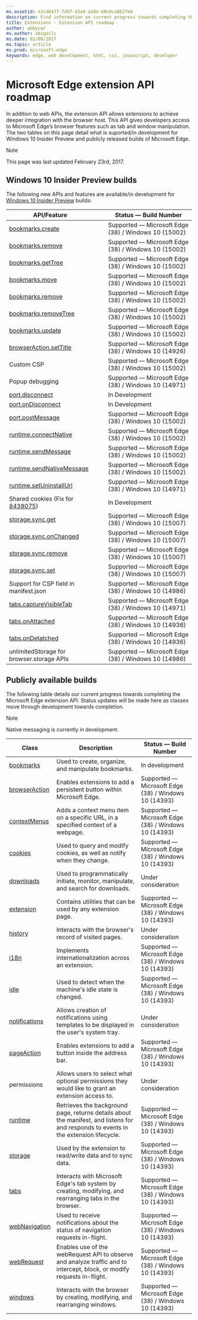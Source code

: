 ```yaml
---
ms.assetid: e2cd0477-7d97-43a4-a10e-68c0ca8627e6
description: Find information on current progress towards completing the Microsoft Edge extension API.
title: Extensions - Extension API roadmap
author: abbycar
ms.author: abigailc
ms.date: 02/08/2017
ms.topic: article
ms.prod: microsoft-edge
keywords: edge, web development, html, css, javascript, developer
---
```


# Microsoft Edge extension API roadmap

In addition to web APIs, the extension API allows extensions to achieve deeper integration with the browser host. This API gives developers access to Microsoft Edge’s browser features such as tab and window manipulation. The two tables on this page detail what is suported/in development for Windows 10 Insider Preview and publicly released builds of Microsoft Edge.

> [!NOTE]
> This page was last updated February 23rd, 2017.


## Windows 10 Insider Preview builds
The following new APIs and features are available/in development for [Windows 10 Insider Preview](https://insider.windows.com/) builds:

| API/Feature        | Status — Build Number
|---------------|--------------|
[bookmarks.create](https://developer.mozilla.org/en-US/docs/Mozilla/Add-ons/WebExtensions/API/bookmarks/create) | Supported — Microsoft Edge (38) / Windows 10 (15002)
[bookmarks.remove](https://developer.mozilla.org/en-US/docs/Mozilla/Add-ons/WebExtensions/API/bookmarks/remove) | Supported — Microsoft Edge (38) / Windows 10 (15002)
[bookmarks.getTree](https://developer.mozilla.org/en-US/docs/Mozilla/Add-ons/WebExtensions/API/bookmarks/getTree) | Supported — Microsoft Edge (38) / Windows 10 (15002)
[bookmarks.move](https://developer.mozilla.org/en-US/docs/Mozilla/Add-ons/WebExtensions/API/bookmarks/move) | Supported — Microsoft Edge (38) / Windows 10 (15002)
[bookmarks.remove](https://developer.mozilla.org/en-US/docs/Mozilla/Add-ons/WebExtensions/API/bookmarks/remove) | Supported — Microsoft Edge (38) / Windows 10 (15002)
[bookmarks.removeTree](https://developer.mozilla.org/en-US/docs/Mozilla/Add-ons/WebExtensions/API/bookmarks/remove) | Supported — Microsoft Edge (38) / Windows 10 (15002)
[bookmarks.update](https://developer.mozilla.org/en-US/docs/Mozilla/Add-ons/WebExtensions/API/bookmarks/update) | Supported — Microsoft Edge (38) / Windows 10 (15002)
[browserAction.setTitle](https://developer.mozilla.org/en-US/docs/Mozilla/Add-ons/WebExtensions/API/browserAction/setTitle) | Supported — Microsoft Edge (38) / Windows 10 (14926)
Custom CSP | Supported — Microsoft Edge (38) / Windows 10 (15002)
Popup debugging | Supported — Microsoft Edge (38) / Windows 10 (14971)
[port.disconnect](https://developer.mozilla.org/en-US/Add-ons/WebExtensions/API/runtime/Port#Type) |In Development
[port.onDisconnect](https://developer.mozilla.org/en-US/Add-ons/WebExtensions/API/runtime/Port#Type) |In Development
[port.postMessage](https://developer.mozilla.org/en-US/Add-ons/WebExtensions/API/runtime/Port#Type) | Supported — Microsoft Edge (38) / Windows 10 (15002)
[runtime.connectNative](https://developer.mozilla.org/en-US/docs/Mozilla/Add-ons/WebExtensions/API/runtime/connectNative) | Supported — Microsoft Edge (38) / Windows 10 (15002)
[runtime.sendMessage](https://developer.mozilla.org/en-US/docs/Mozilla/Add-ons/WebExtensions/API/runtime/sendMessage) | Supported — Microsoft Edge (38) / Windows 10 (15002)
[runtime.sendNativeMessage](https://developer.mozilla.org/en-US/docs/Mozilla/Add-ons/WebExtensions/API/runtime/sendNativeMessage) | Supported — Microsoft Edge (38) / Windows 10 (15002)
[runtime.setUninstallUrl](https://developer.mozilla.org/en-US/docs/Mozilla/Add-ons/WebExtensions/API/runtime/setUninstallURL) | Supported — Microsoft Edge (38) / Windows 10 (14971)
Shared cookies (Fix for [8438075](https://developer.microsoft.com/en-us/microsoft-edge/platform/issues/8438075/)) |In Development
[storage.sync.get](https://developer.mozilla.org/en-US/docs/Mozilla/Add-ons/WebExtensions/API/storage/StorageArea/get) |Supported — Microsoft Edge (38) / Windows 10 (15007)
[storage.sync.onChanged](https://developer.mozilla.org/en-US/docs/Mozilla/Add-ons/WebExtensions/API/storage/onChanged) | Supported — Microsoft Edge (38) / Windows 10 (15007)
[storage.sync.remove](https://developer.mozilla.org/en-US/docs/Mozilla/Add-ons/WebExtensions/API/storage/StorageArea/remove) |Supported — Microsoft Edge (38) / Windows 10 (15007)
[storage.sync.set](https://developer.mozilla.org/en-US/docs/Mozilla/Add-ons/WebExtensions/API/storage/StorageArea/set) | Supported — Microsoft Edge (38) / Windows 10 (15007)
Support for CSP field in manifest.json | Supported — Microsoft Edge (38) / Windows 10 (14986)
[tabs.captureVisibleTab](https://developer.mozilla.org/en-US/docs/Mozilla/Add-ons/WebExtensions/API/tabs/captureVisibleTab) | Supported — Microsoft Edge (38) / Windows 10 (14971)
[tabs.onAttached](https://developer.mozilla.org/en-US/docs/Mozilla/Add-ons/WebExtensions/API/tabs/onAttached) | Supported — Microsoft Edge (38) / Windows 10 (14936)
[tabs.onDetatched](https://developer.mozilla.org/en-US/docs/Mozilla/Add-ons/WebExtensions/API/tabs/onDetached) | Supported — Microsoft Edge (38) / Windows 10 (14936)
unlimitedStorage for browser.storage APIs |Supported — Microsoft Edge (38) / Windows 10 (14986)




## Publicly available builds

The following table details our current progress towards completing the Microsoft Edge extension API. Status updates will be made here as classes move through development towards completion.

> [!NOTE]
> Native messaging is currently in development.


| Class         | Description | Status — Build Number
|---------------|--------------|---------------------|
[bookmarks](https://developer.mozilla.org/en-US/Add-ons/WebExtensions/API/bookmarks)     | Used to create, organize, and manipulate bookmarks. | In development |
[browserAction](https://developer.mozilla.org/en-US/Add-ons/WebExtensions/API/browserAction) | Enables extensions to add a persistent button within Microsoft Edge. | Supported — Microsoft Edge (38) / Windows 10 (14393)
[contextMenus](https://developer.mozilla.org/en-US/docs/Mozilla/Add-ons/WebExtensions/API/contextMenus)  | Adds a context menu item on a specific URL, in a specified context of a webpage. | Supported — Microsoft Edge (38) / Windows 10 (14393)
[cookies](https://developer.mozilla.org/en-US/docs/Mozilla/Add-ons/WebExtensions/API/cookies)       | Used to query and modify cookies, as well as notify when they change. | Supported — Microsoft Edge (38) / Windows 10 (14393) |
[downloads](https://developer.mozilla.org/en-US/docs/Mozilla/Add-ons/WebExtensions/API/downloads)     | Used to programmatically initiate, monitor, manipulate, and search for downloads. | Under consideration |
[extension](https://developer.mozilla.org/en-US/docs/Mozilla/Add-ons/WebExtensions/API/extension)     | Contains utilities that can be used by any extension page. | Supported — Microsoft Edge (38) / Windows 10 (14393)      |
[history](https://developer.mozilla.org/en-US/docs/Mozilla/Add-ons/WebExtensions/API/history)       | Interacts with the browser's record of visited pages. | Under consideration |
[i18n](https://developer.mozilla.org/en-US/docs/Mozilla/Add-ons/WebExtensions/API/i18n)          | Implements internationalization across an extension. | Supported — Microsoft Edge (38) / Windows 10 (14393)      |
[idle](https://developer.mozilla.org/en-US/docs/Mozilla/Add-ons/WebExtensions/API/idle)          | Used to detect when the machine's idle state is changed. | Supported — Microsoft Edge (38) / Windows 10 (14393) |
[notifications](https://developer.mozilla.org/en-US/docs/Mozilla/Add-ons/WebExtensions/API/notifications) | Allows creation of notifications using templates to be displayed in the user's system tray. | Under consideration |
[pageAction](https://developer.mozilla.org/en-US/docs/Mozilla/Add-ons/WebExtensions/API/pageAction)    | Enables extensions to add a button inside the address bar. | Supported — Microsoft Edge (38) / Windows 10 (14393)      |
permissions   | Allows users to select what optional permissions they would like to grant an extension access to. | Under consideration
[runtime](https://developer.mozilla.org/en-US/docs/Mozilla/Add-ons/WebExtensions/API/runtime)       | Retrieves the background page, returns details about the manifest, and listens for and responds to events in the extension lifecycle. | Supported — Microsoft Edge (38) / Windows 10 (14393)
[storage](https://developer.mozilla.org/en-US/docs/Mozilla/Add-ons/WebExtensions/API/storage)       | Used by the extension to read/write data and to sync data. | Supported — Microsoft Edge (38) / Windows 10 (14393)
[tabs](https://developer.mozilla.org/en-US/docs/Mozilla/Add-ons/WebExtensions/API/tabs)          | Interacts with Microsoft Edge's tab system by creating, modifying, and rearranging tabs in the browser. | Supported — Microsoft Edge (38) / Windows 10 (14393)
[webNavigation](https://developer.mozilla.org/en-US/docs/Mozilla/Add-ons/WebExtensions/API/webNavigation) | Used to receive notifications about the status of navigation requests in-flight. | Supported — Microsoft Edge (38) / Windows 10 (14393)
[webRequest](https://developer.mozilla.org/en-US/docs/Mozilla/Add-ons/WebExtensions/API/webRequest)    | Enables use of the webRequest API to observe and analyze traffic and to intercept, block, or modify requests in-flight. | Supported — Microsoft Edge (38) / Windows 10 (14393)
[windows](https://developer.mozilla.org/en-US/docs/Mozilla/Add-ons/WebExtensions/API/windows)       | Interacts with the browser by creating, modifying, and rearranging windows. | Supported — Microsoft Edge (38) / Windows 10 (14393)

